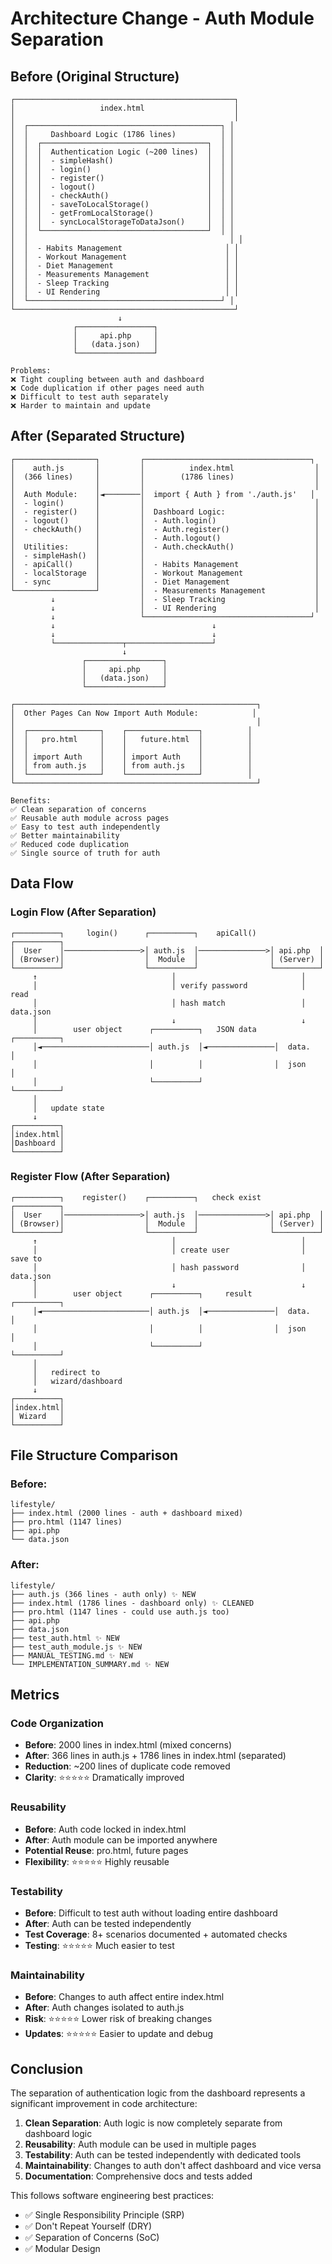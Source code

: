 # Architecture Change - Auth Module Separation

## Before (Original Structure)

```
┌─────────────────────────────────────────────────┐
│                   index.html                    │
│                                                 │
│  ┌───────────────────────────────────────────┐ │
│  │     Dashboard Logic (1786 lines)          │ │
│  │  ┌─────────────────────────────────────┐  │ │
│  │  │  Authentication Logic (~200 lines)  │  │ │
│  │  │  - simpleHash()                     │  │ │
│  │  │  - login()                          │  │ │
│  │  │  - register()                       │  │ │
│  │  │  - logout()                         │  │ │
│  │  │  - checkAuth()                      │  │ │
│  │  │  - saveToLocalStorage()             │  │ │
│  │  │  - getFromLocalStorage()            │  │ │
│  │  │  - syncLocalStorageToDataJson()     │  │ │
│  │  └─────────────────────────────────────┘  │ │
│  │                                             │ │
│  │  - Habits Management                       │ │
│  │  - Workout Management                      │ │
│  │  - Diet Management                         │ │
│  │  - Measurements Management                 │ │
│  │  - Sleep Tracking                          │ │
│  │  - UI Rendering                            │ │
│  └───────────────────────────────────────────┘ │
└─────────────────────────────────────────────────┘
                        ↓
              ┌─────────────────┐
              │     api.php     │
              │   (data.json)   │
              └─────────────────┘

Problems:
❌ Tight coupling between auth and dashboard
❌ Code duplication if other pages need auth
❌ Difficult to test auth separately
❌ Harder to maintain and update
```

## After (Separated Structure)

```
┌──────────────────┐         ┌─────────────────────────────────────┐
│    auth.js       │         │          index.html                  │
│  (366 lines)     │         │        (1786 lines)                  │
│                  │         │                                      │
│  Auth Module:    │◄────────│  import { Auth } from './auth.js'   │
│  - login()       │         │                                      │
│  - register()    │         │  Dashboard Logic:                    │
│  - logout()      │         │  - Auth.login()                      │
│  - checkAuth()   │         │  - Auth.register()                   │
│                  │         │  - Auth.logout()                     │
│  Utilities:      │         │  - Auth.checkAuth()                  │
│  - simpleHash()  │         │                                      │
│  - apiCall()     │         │  - Habits Management                 │
│  - localStorage  │         │  - Workout Management                │
│  - sync          │         │  - Diet Management                   │
└──────────────────┘         │  - Measurements Management           │
         ↓                   │  - Sleep Tracking                    │
         ↓                   │  - UI Rendering                      │
         ↓                   └─────────────────────────────────────┘
         ↓                                   ↓
         ↓                                   ↓
         └───────────────┬───────────────────┘
                         ↓
                ┌─────────────────┐
                │     api.php     │
                │   (data.json)   │
                └─────────────────┘

┌──────────────────────────────────────────────────────┐
│  Other Pages Can Now Import Auth Module:            │
│                                                      │
│  ┌────────────────┐    ┌────────────────┐          │
│  │   pro.html     │    │   future.html  │          │
│  │                │    │                │          │
│  │ import Auth    │    │ import Auth    │          │
│  │ from auth.js   │    │ from auth.js   │          │
│  └────────────────┘    └────────────────┘          │
└──────────────────────────────────────────────────────┘

Benefits:
✅ Clean separation of concerns
✅ Reusable auth module across pages
✅ Easy to test auth independently
✅ Better maintainability
✅ Reduced code duplication
✅ Single source of truth for auth
```

## Data Flow

### Login Flow (After Separation)

```
┌──────────┐     login()      ┌──────────┐    apiCall()    ┌──────────┐
│  User    │─────────────────>│ auth.js  │───────────────>│ api.php  │
│ (Browser)│                  │  Module  │                │ (Server) │
└──────────┘                  └──────────┘                └──────────┘
     ↑                              │                            │
     │                              │ verify password            │ read
     │                              │ hash match                 │ data.json
     │                              ↓                            ↓
     │        user object      ┌──────────┐   JSON data    ┌──────────┐
     │◄────────────────────────│ auth.js  │◄───────────────│  data.   │
     │                         │          │                │  json    │
     │                         └──────────┘                └──────────┘
     │
     │   update state
     ↓
┌──────────┐
│index.html│
│Dashboard │
└──────────┘
```

### Register Flow (After Separation)

```
┌──────────┐    register()    ┌──────────┐   check exist   ┌──────────┐
│  User    │─────────────────>│ auth.js  │───────────────>│ api.php  │
│ (Browser)│                  │  Module  │                │ (Server) │
└──────────┘                  └──────────┘                └──────────┘
     ↑                              │                            │
     │                              │ create user                │ save to
     │                              │ hash password              │ data.json
     │                              ↓                            ↓
     │        user object      ┌──────────┐     result     ┌──────────┐
     │◄────────────────────────│ auth.js  │◄───────────────│  data.   │
     │                         │          │                │  json    │
     │                         └──────────┘                └──────────┘
     │
     │   redirect to
     │   wizard/dashboard
     ↓
┌──────────┐
│index.html│
│ Wizard   │
└──────────┘
```

## File Structure Comparison

### Before:
```
lifestyle/
├── index.html (2000 lines - auth + dashboard mixed)
├── pro.html (1147 lines)
├── api.php
└── data.json
```

### After:
```
lifestyle/
├── auth.js (366 lines - auth only) ✨ NEW
├── index.html (1786 lines - dashboard only) ✨ CLEANED
├── pro.html (1147 lines - could use auth.js too)
├── api.php
├── data.json
├── test_auth.html ✨ NEW
├── test_auth_module.js ✨ NEW
├── MANUAL_TESTING.md ✨ NEW
└── IMPLEMENTATION_SUMMARY.md ✨ NEW
```

## Metrics

### Code Organization
- **Before**: 2000 lines in index.html (mixed concerns)
- **After**: 366 lines in auth.js + 1786 lines in index.html (separated)
- **Reduction**: ~200 lines of duplicate code removed
- **Clarity**: ⭐⭐⭐⭐⭐ Dramatically improved

### Reusability
- **Before**: Auth code locked in index.html
- **After**: Auth module can be imported anywhere
- **Potential Reuse**: pro.html, future pages
- **Flexibility**: ⭐⭐⭐⭐⭐ Highly reusable

### Testability
- **Before**: Difficult to test auth without loading entire dashboard
- **After**: Auth can be tested independently
- **Test Coverage**: 8+ scenarios documented + automated checks
- **Testing**: ⭐⭐⭐⭐⭐ Much easier to test

### Maintainability
- **Before**: Changes to auth affect entire index.html
- **After**: Auth changes isolated to auth.js
- **Risk**: ⭐⭐⭐⭐⭐ Lower risk of breaking changes
- **Updates**: ⭐⭐⭐⭐⭐ Easier to update and debug

## Conclusion

The separation of authentication logic from the dashboard represents a significant improvement in code architecture:

1. **Clean Separation**: Auth logic is now completely separate from dashboard logic
2. **Reusability**: Auth module can be used in multiple pages
3. **Testability**: Auth can be tested independently with dedicated tools
4. **Maintainability**: Changes to auth don't affect dashboard and vice versa
5. **Documentation**: Comprehensive docs and tests added

This follows software engineering best practices:
- ✅ Single Responsibility Principle (SRP)
- ✅ Don't Repeat Yourself (DRY)
- ✅ Separation of Concerns (SoC)
- ✅ Modular Design
